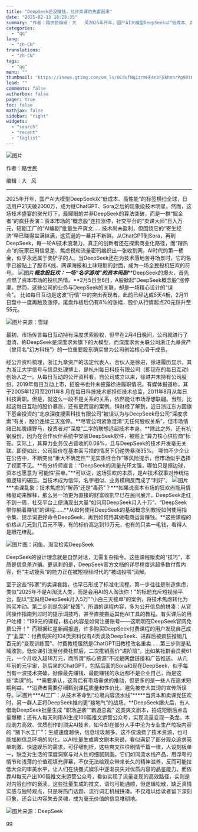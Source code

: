 ```yaml
---
title: "DeepSeek还没赚钱，允许卖课的先富起来"
date: "2025-02-13 18:28:35"
summary: "作者｜路世民编辑｜大   风2025年开年，国产AI大模型DeepSeek以“低成本、高性能”的标签..."
categories:
  - "qq"
lang:
  - "zh-CN"
translations:
  - "zh-CN"
tags:
  - "qq"
menu: ""
thumbnail: "https://inews.gtimg.com/om_ls/OCdefNq1zrmHF4nbF8khnnrPg9BtEgSLH7Ld3gpTHTE-QAA_640360/0"
lead: ""
comments: false
authorbox: false
pager: true
toc: false
mathjax: false
sidebar: "right"
widgets:
  - "search"
  - "recent"
  - "taglist"
---
```


![图片](https://inews.gtimg.com/news_bt/OvN3w-6_vLJfhUj65pEtnDZILNvh1WnTOFL_gUs6JjxEAAA/641)

作者｜路世民

编辑｜大   风

  


---

  


2025年开年，国产AI大模型DeepSeek以“低成本、高性能”的标签横扫全球，日活用户21天破2000万，成为继ChatGPT、Sora之后的现象级技术明星。然而，这场技术盛宴的聚光灯下，最耀眼的并非DeepSeek的算法突破，而是一群“掘金者”的疯狂表演：资本市场的“概念股”连拉涨停，社交平台的“卖课大师”日入万元，短剧工厂的“AI编剧”批量生产爽文……技术尚未盈利，但围绕它的“寄生经济”早已赚得盆满钵满，这荒诞的一幕并不新鲜。从ChatGPT到Sora，再到DeepSeek，每一轮AI技术浪潮力，真正的创新者还在探索商业化路径，而“蹭热点”的玩家已用信息差、焦虑税和流量密码编织出一张收割网。AI时代的第一桶金，似乎永远属于卖铲子的人。当DeepSeek还在为技术落地苦寻场景时，它的名字已被贴上了股市K线、网课海报和土味短剧的封面，成为一场全民投机狂欢的符号。 ![图片](https://inews.gtimg.com/news_bt/GH-o9QVvKu_fVNZuezamVwWrzPVbI9rOcaVLcIQEy4Le4AA/0)***概念股狂欢：一场“名字游戏”的资本闹剧*****DeepSeek的爆火，首先点燃了资本市场的投机热情。**2月5日至6日，A股掀起“DeepSeek概念股”涨停潮。然而，这些公司的业务与DeepSeek的关联，却是一场精心设计的“误会”。 比如每日互动是这波“行情”中的突出表现者，此前已经达成5天4板，2月11日盘中一度再触及涨停，尾盘炸板后仍有8%的涨幅，股价从行情起点20元跃升至55元。

![图片](https://inews.gtimg.com/news_bt/Oo7l5mCNg87fPOY7EhLnCxduyJVnD1lfUMFLBrSf737ggAA/641)来源：雪球

最初，市场传言每日互动持有深度求索股权，但早在2月4日晚间，公司就进行了澄清，称DeepSeek是深度求索旗下的大模型，而深度求索关联公司浙江九章资产（曾用名“幻方科技”）的一位重要股东确实曾为公司创始核心骨干成员。

经公开资料梳理，浙江九章资产的法定代表人、合伙人是徐进，徐进履历显示，其为浙江大学信号与信息处理博士，是杭州每日科技有限公司（即现在的每日互动）创始人之一。从每日互动的公开资料看，自公司成立以来，徐进并未持有公司股份。2019年每日互动上市，招股书也并未披露徐进履职情况。有媒体报道称，其于2005年12月至2011年8 月在每日科技技术部担任技术总监，2011年8月从每日科技离职。但是，就这么一段不是关系的关系，依然能让市场浮想联翩。当然，比起这每日互动的股价暴涨，还有更荒诞的案例。锌财经了解到，近日浙江东方因旗下基金投资的“北京深度搜索科技有限公司”被误认为与DeepSeek母公司“深度求索”有关，股价连续三天涨停。**尽管公司紧急澄清“无任何股权关系”，但市场情绪已如脱缰野马，投资者对“深度”二字的联想远超技术本身。**除此之外，还有杭钢股份，因为在合作伙伴系统中安装DeepSeek软件，被贴上“算力核心供应商”标签。实际上，其算力业务仅占营收的0.06%，且与DeepSeek的技术开发毫无关联。即便如此，公司股价在基本面亏损的情况下仍逆势暴涨35%。 哪怕不少企业在公告中，不断突出“重大不确定性”“无实质性合作”等风险提示，但市场似乎选择了视而不见。**有分析师直言：“DeepSeek的流量光环太强，哪怕只是擦边球，资本也愿意为‘可能性’买单。”**可以说，这场狂欢的本质，是AI技术叙事对传统估值逻辑的碾压。当技术成为信仰，名字相似、业务模糊反而成了“利好”。 ![图片](https://inews.gtimg.com/news_bt/Gn17vick6rOgXdqRXeTQyu5Z0Bg08Ie5L1mpkUe7YWD5sAA/0)***卖课乱象：技术焦虑的“解药”还是“毒药”？***如果说资本市场的狂欢尚能用情绪驱动来解释，那么另一场更为直接的财富收割早已在民间展开。DeepSeek走红不到一周，社交平台上便涌现出大量“如何用DeepSeek月入十万”、“DeepSeek带你躺着赚钱”的课程......**从如何使用DeepSeek的基础概念到教授如何使用指令集、提示词更好命令DeepSeek，再到如何用其做电商运营赚钱。**这些课程的价格从几元到几百元不等，有的标价高达到10万元，也有的只卖一毛钱，看得人是眼花缭乱。

![图片](https://inews.gtimg.com/news_bt/OyHmcv8rb7BqysQaw_LxkqgNTGkJyg99jJqp9ef0b-SUUAA/641)图：闲鱼、淘宝检索DeepSeek

DeepSeek的设计理念就是自然对话，无需复杂指令。这些课程贩卖的“技巧”，本质是信息差诈骗。更讽刺的是，DeepSeek官方文档的详尽程度远超多数付费内容，但“主动搜索”的能力正在被短视频时代的“被动投喂”消解。 

至于这些“砖家”的卖课套路，也早已形成了标准化流程。第一步往往是制造焦虑，类似“2025年不是AI淘汰人类，而是会用AI的人淘汰你！”的标题充斥短视频平台，配以“宝妈用DeepSeek月入5万”“小白三天接单”的案例，将技术焦虑转化为购买冲动。第二步则是包装“秘笈”，所谓的课程内容，多为公开信息的拼凑：从官网操作指南到过时的提示词技巧，甚至直接搬运其他AI工具的教程。有买课后的用户吐槽：“199元的课程，核心内容是如何注册账号——这明明在DeepSeek官网免费公开！”  而根据红星新闻报道，许多购买DeepSeek付费课程的用户发现自己成了“韭菜”：付费购买的104页资料仅有4页谈及DeepSeek、进群后被疯狂推销几百元的“变现训练营”、付费教程居然是ChatGPT旧教程改名重卖......第三步则是私域收割，低价课引流至付费社群后，二次推销高价“进阶班”。比如某社群会员费61元，一个月收入超18万元，而所谓“核心资源”不过是网盘链接和广告推送。 从几年前的元宇宙，到后来的ChatGPT，包括后面的Sora和现在DeepSeek，似乎每当有一波技术突破。好像最先赚钱、最能赚钱的永远都不是企业自己，而是这些“卖课”的。**需要承认，这背后有市场需求的推动，但更多的是一些人在追求短期利益。**消费者需要仔细甄别课程质量和性价比，避免被夸大其词的宣传所误导。![图片](https://inews.gtimg.com/news_bt/Gi9b29B7GBEoqK_3FMEhNrZ6ddYCS9cZHbyGtdWtCywCsAA/0)***AI工厂：从技术革命到“垃圾内容流水线”*****当资本和卖课党狂欢时，另一群人正将DeepSeek推向更“接地气”的战场。**DeepSeek爆火后，有人借助DeepSeek批量生成 “职场逆袭”“霸道总裁” 这类爽文剧本，拍成短剧后点击量爆棚；还有人每天利用AI生成100篇推文运营公众号，实现流量变现一条龙。本应助力高效、优质创作的顶尖AI技术，如今却在部分人手中沦为专业生产垃圾内容的 “猪下水工厂”：生成速度越快，信息垃圾越多。这不仅浪费了技术资源，也可能加剧信息环境的劣化。以AI批量生成爽文剧本来说，看似满足了部分观众追求简单刺激、快速娱乐的需求，可仔细剖析，这些爽文往往剧情千篇一律，人设刻板单一，缺乏对生活的深度洞察与对人性的细腻刻画。它们如同流水线产品，用浮夸的情节和浅薄的价值观填充屏幕，不仅无法给观众带来长久的精神滋养，反而可能拉低大众的审美水平，让人们在快餐式娱乐中逐渐丧失对优质内容的品鉴能力。而依靠AI每天产出100篇推文来运营公众号，看似实现了流量变现的高效路径，实则是对内容创作的亵渎。这些批量生成的推文，语句可能通顺，但逻辑松散，缺乏真情实感与独特观点，只是将热门话题、流行词汇机械拼凑。不仅难以给读者留下深刻印象，还会让内容失去灵魂，成为毫无价值的信息堆砌地。

![图片](https://inews.gtimg.com/news_bt/OyP61mzZVRZdor-hujzs7ewkOgKdG4Z3E7JFgfbevD7ukAA/641)来源：DeepSeek

[qq](https://new.qq.com/rain/a/20250213A07DIR00)
